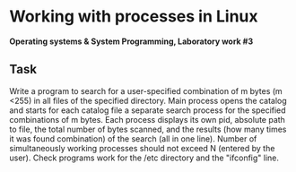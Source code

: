 # Working with processes in Linux

**Operating systems & System Programming, Laboratory work #3**

## Task
Write a program to search for a user-specified combination of m bytes (m <255) in all files of the specified directory. Main process opens the catalog and
starts for each catalog file a separate search process for the specified combinations of m bytes. Each process displays its own pid, absolute path to file, the total number of bytes scanned, and the results (how many times it was found combination) of the search (all in one line). Number of simultaneously working processes should not exceed N (entered by the user). Check programs work for the /etc directory and the "ifconfig" line.


